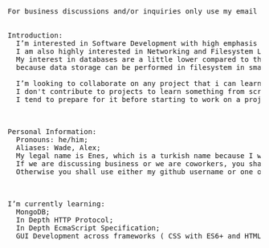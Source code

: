 <pre>

For business discussions and/or inquiries only use my email address.

  
Introduction: 
  I’m interested in Software Development with high emphasis on GUI Development and User Interface Engineering.
  I am also highly interested in Networking and Filesystem Level programming. 
  My interest in databases are a little lower compared to those above,
  because data storage can be performed in filesystem in small scale applications. 
  
  I’m looking to collaborate on any project that i can learn to do things better while also adding value. 
  I don't contribute to projects to learn something from scratch unless it's a very narrow scope, 
  I tend to prepare for it before starting to work on a project.
  

  
Personal Information: 
  Pronouns: he/him; 
  Aliases: Wade, Alex;
  My legal name is Enes, which is a turkish name because I was born in a turkish family. 
  If we are discussing business or we are coworkers, you shall use my legal name. 
  Otherwise you shall use either my github username or one of my aliases;


  
I’m currently learning: 
  MongoDB;
  In Depth HTTP Protocol;
  In Depth EcmaScript Specification;
  GUI Development across frameworks ( CSS with ES6+ and HTML, JavaFX, Kivy, TKInter );


  
</pre>
<!---
ConstructiveKeyboard/ConstructiveKeyboard is a ✨ special ✨ repository because its `README.md` (this file) appears on your GitHub profile.
You can click the Preview link to take a look at your changes.
--->
